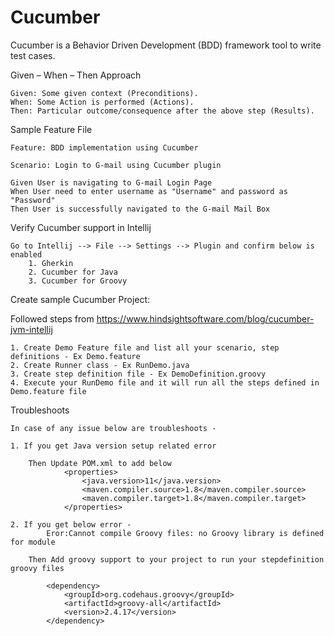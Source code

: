 # Cucumber

Cucumber is a Behavior Driven Development (BDD) framework tool to write test cases.
        
Given – When – Then Approach

    Given: Some given context (Preconditions).
    When: Some Action is performed (Actions).
    Then: Particular outcome/consequence after the above step (Results).

Sample Feature File

    Feature: BDD implementation using Cucumber
    
    Scenario: Login to G-mail using Cucumber plugin
    
    Given User is navigating to G-mail Login Page
    When User need to enter username as "Username" and password as "Password"
    Then User is successfully navigated to the G-mail Mail Box
    
Verify Cucumber support in Intellij

    Go to Intellij --> File --> Settings --> Plugin and confirm below is enabled 
        1. Gherkin
        2. Cucumber for Java
        3. Cucumber for Groovy
        
Create sample Cucumber Project:

   Followed steps from https://www.hindsightsoftware.com/blog/cucumber-jvm-intellij
    
    1. Create Demo Feature file and list all your scenario, step definitions - Ex Demo.feature
    2. Create Runner class - Ex RunDemo.java
    3. Create step definition file - Ex DemoDefinition.groovy
    4. Execute your RunDemo file and it will run all the steps defined in Demo.feature file
    
Troubleshoots
    
    In case of any issue below are troubleshoots - 
    
    1. If you get Java version setup related error
    
        Then Update POM.xml to add below 
                <properties>
                    <java.version>11</java.version>
                    <maven.compiler.source>1.8</maven.compiler.source>
                    <maven.compiler.target>1.8</maven.compiler.target>
                </properties>
          
    2. If you get below error -
            Eror:Cannot compile Groovy files: no Groovy library is defined for module
                
        Then Add groovy support to your project to run your stepdefinition groovy files 
        
            <dependency>
                <groupId>org.codehaus.groovy</groupId>
                <artifactId>groovy-all</artifactId>
                <version>2.4.17</version>
            </dependency>
            
    